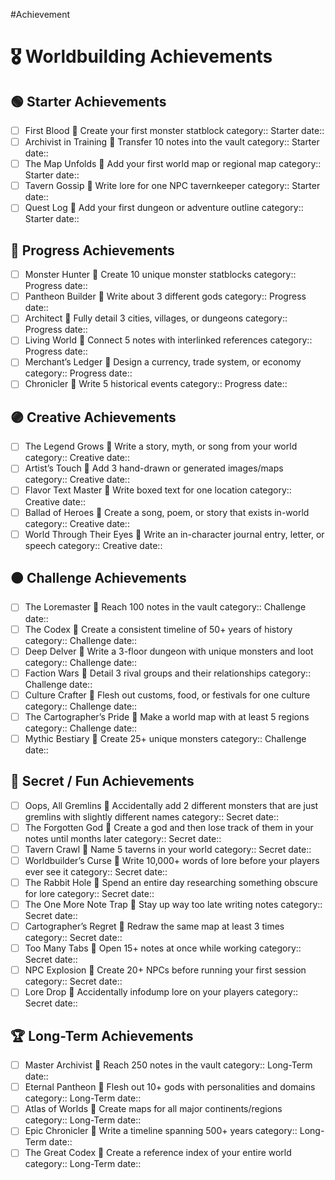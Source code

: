 #Achievement

# 🎖️ Worldbuilding Achievements

## 🟢 Starter Achievements
- [ ] First Blood 📌 Create your first monster statblock
  category:: Starter
  date:: 
- [ ] Archivist in Training 📌 Transfer 10 notes into the vault
  category:: Starter
  date:: 
- [ ] The Map Unfolds 📌 Add your first world map or regional map
  category:: Starter
  date:: 
- [ ] Tavern Gossip 📌 Write lore for one NPC tavernkeeper
  category:: Starter
  date:: 
- [ ] Quest Log 📌 Add your first dungeon or adventure outline
  category:: Starter
  date:: 

## 🔵 Progress Achievements
- [ ] Monster Hunter 📌 Create 10 unique monster statblocks
  category:: Progress
  date:: 
- [ ] Pantheon Builder 📌 Write about 3 different gods
  category:: Progress
  date:: 
- [ ] Architect 📌 Fully detail 3 cities, villages, or dungeons
  category:: Progress
  date:: 
- [ ] Living World 📌 Connect 5 notes with interlinked references
  category:: Progress
  date:: 
- [ ] Merchant’s Ledger 📌 Design a currency, trade system, or economy
  category:: Progress
  date:: 
- [ ] Chronicler 📌 Write 5 historical events
  category:: Progress
  date:: 

## 🟣 Creative Achievements
- [ ] The Legend Grows 📌 Write a story, myth, or song from your world
  category:: Creative
  date:: 
- [ ] Artist’s Touch 📌 Add 3 hand-drawn or generated images/maps
  category:: Creative
  date:: 
- [ ] Flavor Text Master 📌 Write boxed text for one location
  category:: Creative
  date:: 
- [ ] Ballad of Heroes 📌 Create a song, poem, or story that exists in-world
  category:: Creative
  date:: 
- [ ] World Through Their Eyes 📌 Write an in-character journal entry, letter, or speech
  category:: Creative
  date:: 

## 🟠 Challenge Achievements
- [ ] The Loremaster 📌 Reach 100 notes in the vault
  category:: Challenge
  date:: 
- [ ] The Codex 📌 Create a consistent timeline of 50+ years of history
  category:: Challenge
  date:: 
- [ ] Deep Delver 📌 Write a 3-floor dungeon with unique monsters and loot
  category:: Challenge
  date:: 
- [ ] Faction Wars 📌 Detail 3 rival groups and their relationships
  category:: Challenge
  date:: 
- [ ] Culture Crafter 📌 Flesh out customs, food, or festivals for one culture
  category:: Challenge
  date:: 
- [ ] The Cartographer’s Pride 📌 Make a world map with at least 5 regions
  category:: Challenge
  date:: 
- [ ] Mythic Bestiary 📌 Create 25+ unique monsters
  category:: Challenge
  date:: 

## 🌟 Secret / Fun Achievements
- [ ] Oops, All Gremlins 📌 Accidentally add 2 different monsters that are just gremlins with slightly different names
  category:: Secret
  date:: 
- [ ] The Forgotten God 📌 Create a god and then lose track of them in your notes until months later
  category:: Secret
  date:: 
- [ ] Tavern Crawl 📌 Name 5 taverns in your world
  category:: Secret
  date:: 
- [ ] Worldbuilder’s Curse 📌 Write 10,000+ words of lore before your players ever see it
  category:: Secret
  date:: 
- [ ] The Rabbit Hole 📌 Spend an entire day researching something obscure for lore
  category:: Secret
  date:: 
- [ ] The One More Note Trap 📌 Stay up way too late writing notes
  category:: Secret
  date:: 
- [ ] Cartographer’s Regret 📌 Redraw the same map at least 3 times
  category:: Secret
  date:: 
- [ ] Too Many Tabs 📌 Open 15+ notes at once while working
  category:: Secret
  date:: 
- [ ] NPC Explosion 📌 Create 20+ NPCs before running your first session
  category:: Secret
  date:: 
- [ ] Lore Drop 📌 Accidentally infodump lore on your players
  category:: Secret
  date:: 

## 🏆 Long-Term Achievements
- [ ] Master Archivist 📌 Reach 250 notes in the vault
  category:: Long-Term
  date:: 
- [ ] Eternal Pantheon 📌 Flesh out 10+ gods with personalities and domains
  category:: Long-Term
  date:: 
- [ ] Atlas of Worlds 📌 Create maps for all major continents/regions
  category:: Long-Term
  date:: 
- [ ] Epic Chronicler 📌 Write a timeline spanning 500+ years
  category:: Long-Term
  date:: 
- [ ] The Great Codex 📌 Create a reference index of your entire world
  category:: Long-Term
  date:: 